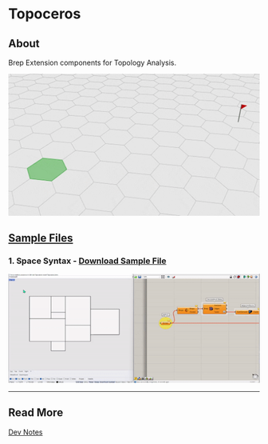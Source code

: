 # Topoceros

## About
Brep Extension components for Topology Analysis.

![Topoceros: EdgeWalk](Assets/Topoceros_EdgeWalk_Compressed.gif)

## [Sample Files](Samples/)

### 1. Space Syntax - [Download Sample File](Samples/Topoceros_Sample_SpaceSyntax.ghx)

![Topoceros: SpaceSyntax](Assets/Topoceros_Sample_SpaceSyntax_Compressed.gif)

---
## Read More

[Dev Notes](https://thekaushikls.github.io/SecondBrain/Notes/Topoceros/)